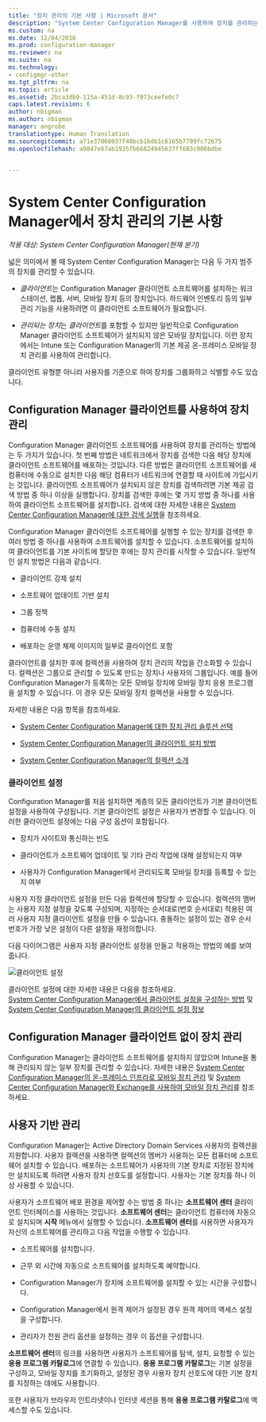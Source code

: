 ```yaml
---
title: "장치 관리의 기본 사항 | Microsoft 문서"
description: "System Center Configuration Manager를 사용하여 장치를 관리하는 방법을 알아봅니다."
ms.custom: na
ms.date: 12/04/2016
ms.prod: configuration-manager
ms.reviewer: na
ms.suite: na
ms.technology:
- configmgr-other
ms.tgt_pltfrm: na
ms.topic: article
ms.assetid: 2bca3db9-115a-451d-8c93-f073ceefe0c7
caps.latest.revision: 6
author: nbigman
ms.author: nbigman
manager: angrobe
translationtype: Human Translation
ms.sourcegitcommit: a71e37060937f40bcb1bdb1c6165b7799fc72675
ms.openlocfilehash: a9847e67ab1935fb66824945637ff683c006bdbe


---
```

# <a name="fundamentals-of-managing-devices-with-system-center-configuration-manager"></a>System Center Configuration Manager에서 장치 관리의 기본 사항

*적용 대상: System Center Configuration Manager(현재 분기)*

넓은 의미에서 볼 때 System Center Configuration Manager는 다음 두 가지 범주의 장치를 관리할 수 있습니다.

-   *클라이언트*는 Configuration Manager 클라이언트 소프트웨어를 설치하는 워크스테이션, 랩톱, 서버, 모바일 장치 등의 장치입니다. 하드웨어 인벤토리 등의 일부 관리 기능을 사용하려면 이 클라이언트 소프트웨어가 필요합니다.  

-   *관리되는 장치*는 *클라이언트*를 포함할 수 있지만 일반적으로 Configuration Manager 클라이언트 소프트웨어가 설치되지 않은 모바일 장치입니다. 이런 장치에서는 Intune 또는 Configuration Manager의 기본 제공 온-프레미스 모바일 장치 관리를 사용하여 관리합니다.

클라이언트 유형뿐 아니라 사용자를 기준으로 하여 장치를 그룹화하고 식별할 수도 있습니다.

## <a name="managing-devices-with-the-configuration-manager-client"></a>Configuration Manager 클라이언트를 사용하여 장치 관리

Configuration Manager 클라이언트 소프트웨어를 사용하여 장치를 관리하는 방법에는 두 가지가 있습니다. 첫 번째 방법은 네트워크에서 장치를 검색한 다음 해당 장치에 클라이언트 소프트웨어를 배포하는 것입니다. 다른 방법은 클라이언트 소프트웨어를 새 컴퓨터에 수동으로 설치한 다음 해당 컴퓨터가 네트워크에 연결할 때 사이트에 가입시키는 것입니다. 클라이언트 소프트웨어가 설치되지 않은 장치를 검색하려면 기본 제공 검색 방법 중 하나 이상을 실행합니다. 장치를 검색한 후에는 몇 가지 방법 중 하나를 사용하여 클라이언트 소프트웨어를 설치합니다. 검색에 대한 자세한 내용은 [System Center Configuration Manager에 대한 검색 실행](../../core/servers/deploy/configure/run-discovery.md)을 참조하세요.  

 Configuration Manager 클라이언트 소프트웨어를 실행할 수 있는 장치를 검색한 후 여러 방법 중 하나를 사용하여 소프트웨어를 설치할 수 있습니다. 소프트웨어를 설치하여 클라이언트를 기본 사이트에 할당한 후에는 장치 관리를 시작할 수 있습니다.  일반적인 설치 방법은 다음과 같습니다.

 - 클라이언트 강제 설치

 - 소프트웨어 업데이트 기반 설치

 - 그룹 정책

 - 컴퓨터에 수동 설치
 - 배포하는 운영 체제 이미지의 일부로 클라이언트 포함  


 클라이언트를 설치한 후에 컬렉션을 사용하여 장치 관리의 작업을 간소화할 수 있습니다. 컬렉션은 그룹으로 관리할 수 있도록 만드는 장치나 사용자의 그룹입니다. 예를 들어 Configuration Manager가 등록하는 모든 모바일 장치에 모바일 장치 응용 프로그램을 설치할 수 있습니다. 이 경우 모든 모바일 장치 컬렉션을 사용할 수 있습니다.  

 자세한 내용은 다음 항목을 참조하세요.  

-   [System Center Configuration Manager에 대한 장치 관리 솔루션 선택](../../core/plan-design/choose-a-device-management-solution.md)  

-   [System Center Configuration Manager의 클라이언트 설치 방법](../../core/clients/deploy/plan/client-installation-methods.md)  

-   [System Center Configuration Manager의 컬렉션 소개](../../core/clients/manage/collections/introduction-to-collections.md)  

### <a name="client-settings"></a>클라이언트 설정  
 Configuration Manager를 처음 설치하면 계층의 모든 클라이언트가 기본 클라이언트 설정을 사용하여 구성됩니다. 기본 클라이언트 설정은 사용자가 변경할 수 있습니다. 이러한 클라이언트 설정에는 다음 구성 옵션이 포함됩니다.

 -  장치가 사이트와 통신하는 빈도

 -  클라이언트가 소프트웨어 업데이트 및 기타 관리 작업에 대해 설정되는지 여부

 -  사용자가 Configuration Manager에서 관리되도록 모바일 장치를 등록할 수 있는지 여부  

사용자 지정 클라이언트 설정을 만든 다음 컬렉션에 할당할 수 있습니다.  컬렉션의 멤버는 사용자 지정 설정을 갖도록 구성되며, 지정하는 순서대로(번호 순서대로) 적용된 여러 사용자 지정 클라이언트 설정을 만들 수 있습니다.  충돌하는 설정이 있는 경우 순서 번호가 가장 낮은 설정이 다른 설정을 재정의합니다.  

다음 다이어그램은 사용자 지정 클라이언트 설정을 만들고 적용하는 방법의 예를 보여 줍니다.  

 ![클라이언트 설정](media/ClientSettings.gif)  

 클라이언트 설정에 대한 자세한 내용은 다음을 참조하세요.  
                [System Center Configuration Manager에서 클라이언트 설정을 구성하는 방법](../../core/clients/deploy/configure-client-settings.md) 및 [System Center Configuration Manager의 클라이언트 설정 정보](../../core/clients/deploy/about-client-settings.md)

## <a name="managing-devices-without-the-configuration-manager-client"></a>Configuration Manager 클라이언트 없이 장치 관리  
 Configuration Manager는 클라이언트 소프트웨어를 설치하지 않았으며 Intune을 통해 관리되지 않는 일부 장치를 관리할 수 있습니다. 자세한 내용은 [System Center Configuration Manager의 온-프레미스 인프라로 모바일 장치 관리](../../mdm/understand/manage-mobile-devices-with-on-premises-infrastructure.md) 및 [System Center Configuration Manager와 Exchange를 사용하여 모바일 장치 관리](../../mdm/deploy-use/manage-mobile-devices-with-exchange-activesync.md)를 참조하세요.  

## <a name="user-based-management"></a>사용자 기반 관리  
 Configuration Manager는 Active Directory Domain Services 사용자의 컬렉션을 지원합니다. 사용자 컬렉션을 사용하면 컬렉션의 멤버가 사용하는 모든 컴퓨터에 소프트웨어 설치할 수 있습니다. 배포하는 소프트웨어가 사용자의 기본 장치로 지정된 장치에만 설치되도록 하려면 사용자 장치 선호도를 설정합니다. 사용자는 기본 장치를 하나 이상 사용할 수 있습니다.  

 사용자가 소프트웨어 배포 환경을 제어할 수는 방법 중 하나는 **소프트웨어 센터** 클라이언트 인터페이스를 사용하는 것입니다. **소프트웨어 센터**는 클라이언트 컴퓨터에 자동으로 설치되며 **시작** 메뉴에서 실행할 수 있습니다. **소프트웨어 센터**를 사용하면 사용자가 자신의 소프트웨어를 관리하고 다음 작업을 수행할 수 있습니다.  

-   소프트웨어를 설치합니다.  

-   근무 외 시간에 자동으로 소프트웨어를 설치하도록 예약합니다.  

-   Configuration Manager가 장치에 소프트웨어를 설치할 수 있는 시간을 구성합니다.  

-   Configuration Manager에서 원격 제어가 설정된 경우 원격 제어의 액세스 설정을 구성합니다.  

-   관리자가 전원 관리 옵션을 설정하는 경우 이 옵션을 구성합니다.  


 **소프트웨어 센터**의 링크를 사용하면 사용자가 소프트웨어를 탐색, 설치, 요청할 수 있는 **응용 프로그램 카탈로그**에 연결할 수 있습니다. **응용 프로그램 카탈로그**는 기본 설정을 구성하고, 모바일 장치를 초기화하고, 설정된 경우 사용자 장치 선호도에 대한 기본 장치를 지정하는 데에도 사용합니다.   

 또한 사용자가 브라우저 인트라넷이나 인터넷 세션을 통해 **응용 프로그램 카탈로그**에 액세스할 수도 있습니다.  



<!--HONumber=Dec16_HO5-->


